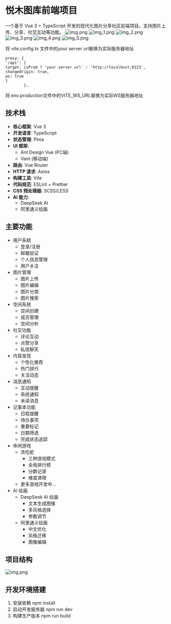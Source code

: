 # 悦木图库前端项目

一个基于 Vue 3 + TypeScript 开发的现代化图片分享社区前端项目。支持图片上传、分享、社交互动等功能。
![img.png](public/img.png)
![img_1.png](public/img_1.png)
![img_2.png](public/img_2.png)
![img_3.png](public/img_3.png)
![img_4.png](public/img_4.png)
![img_5.png](public/img_5.png)

将 vite.config.ts 文件中的your server url替换为实际服务器地址
```angular2html
proxy: {
'/api': {
target: isProd ? 'your server url' : 'http://localhost:8123',
changeOrigin: true,
ws: true
}
        },
```
将.env.production文件中的VITE_WS_URL替换为实际WS服务器地址

## 技术栈

- **核心框架**: Vue 3
- **开发语言**: TypeScript
- **状态管理**: Pinia
- **UI 框架**:
  - Ant Design Vue (PC端)
  - Vant (移动端)
- **路由**: Vue Router
- **HTTP 请求**: Axios
- **构建工具**: Vite
- **代码规范**: ESLint + Prettier
- **CSS 预处理器**: SCSS/LESS
- **AI 能力**:
  - DeepSeek AI
  - 阿里通义绘画

## 主要功能

- 用户系统
  - 登录/注册
  - 邮箱验证
  - 个人信息管理
  - 用户关注
- 图片管理
  - 图片上传
  - 图片编辑
  - 图片分类
  - 图片搜索
- 空间系统
  - 空间创建
  - 成员管理
  - 空间分析
- 社交功能
  - 评论互动
  - 点赞分享
  - 私信聊天
- 内容发现
  - 个性化推荐
  - 热门排行
  - 关注动态
- 消息通知
  - 互动提醒
  - 系统通知
  - 未读消息
- 记事本功能
  - 日程提醒
  - 待办事项
  - 重要标记
  - 日期筛选
  - 完成状态追踪
- 休闲游戏
  - 贪吃蛇
    - 三种游戏模式
    - 全局排行榜
    - 分数记录
    - 难度递增
  - 更多游戏开发中...
- AI 绘画
  - DeepSeek AI 绘画
    - 文本生成图像
    - 多风格选择
    - 参数调节
  - 阿里通义绘画
    - 中文优化
    - 风格迁移
    - 图像编辑

## 项目结构
![img.png](public/img_6.png)

## 开发环境搭建

1. 安装依赖 npm install
2. 启动开发服务器 npm run dev
3. 构建生产版本 npm run build
